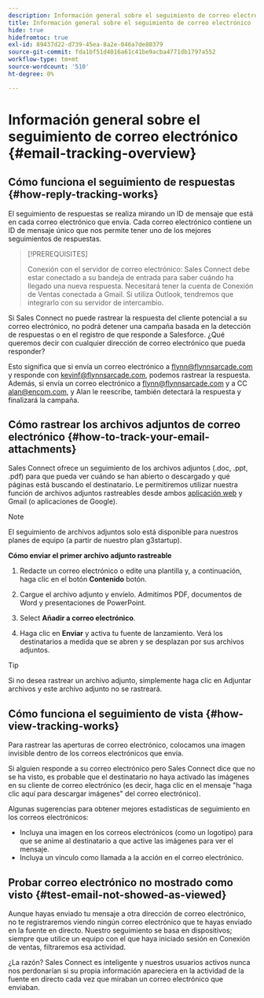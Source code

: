 ```yaml
---
description: Información general sobre el seguimiento de correo electrónico - Documentos de Marketo - Documentación del producto
title: Información general sobre el seguimiento de correo electrónico
hide: true
hidefromtoc: true
exl-id: 89437d22-d739-45ea-8a2e-046a7de80379
source-git-commit: fda1bf51d4016a61c41be9acba4771db1797a552
workflow-type: tm+mt
source-wordcount: '510'
ht-degree: 0%

---
```


# Información general sobre el seguimiento de correo electrónico {#email-tracking-overview}

## Cómo funciona el seguimiento de respuestas {#how-reply-tracking-works}

El seguimiento de respuestas se realiza mirando un ID de mensaje que está en cada correo electrónico que envía. Cada correo electrónico contiene un ID de mensaje único que nos permite tener uno de los mejores seguimientos de respuestas.

>[!PREREQUISITES]
>
>Conexión con el servidor de correo electrónico: Sales Connect debe estar conectado a su bandeja de entrada para saber cuándo ha llegado una nueva respuesta. Necesitará tener la cuenta de Conexión de Ventas conectada a Gmail. Si utiliza Outlook, tendremos que integrarlo con su servidor de intercambio.

Si Sales Connect no puede rastrear la respuesta del cliente potencial a su correo electrónico, no podrá detener una campaña basada en la detección de respuestas o en el registro de que responde a Salesforce. ¿Qué queremos decir con cualquier dirección de correo electrónico que pueda responder?

Esto significa que si envía un correo electrónico a flynn@flynnsarcade.com y responde con kevinf@flynnsarcade.com, podemos rastrear la respuesta. Además, si envía un correo electrónico a flynn@flynnsarcade.com y a CC alan@encom.com, y Alan le reescribe, también detectará la respuesta y finalizará la campaña.

## Cómo rastrear los archivos adjuntos de correo electrónico {#how-to-track-your-email-attachments}

Sales Connect ofrece un seguimiento de los archivos adjuntos (.doc, .ppt, .pdf) para que pueda ver cuándo se han abierto o descargado y qué páginas está buscando el destinatario. Le permitiremos utilizar nuestra función de archivos adjuntos rastreables desde ambos [aplicación web](https://toutapp.com/login) y Gmail (o aplicaciones de Google).

>[!NOTE]
>
>El seguimiento de archivos adjuntos solo está disponible para nuestros planes de equipo (a partir de nuestro plan g3startup).

**Cómo enviar el primer archivo adjunto rastreable**

1. Redacte un correo electrónico o edite una plantilla y, a continuación, haga clic en el botón **Contenido** botón.

1. Cargue el archivo adjunto y envíelo. Admitimos PDF, documentos de Word y presentaciones de PowerPoint.

1. Select **Añadir a correo electrónico**.

1. Haga clic en **Enviar** y activa tu fuente de lanzamiento. Verá los destinatarios a medida que se abren y se desplazan por sus archivos adjuntos.

>[!TIP]
>
>Si no desea rastrear un archivo adjunto, simplemente haga clic en Adjuntar archivos y este archivo adjunto no se rastreará.

## Cómo funciona el seguimiento de vista {#how-view-tracking-works}

Para rastrear las aperturas de correo electrónico, colocamos una imagen invisible dentro de los correos electrónicos que envía.

Si alguien responde a su correo electrónico pero Sales Connect dice que no se ha visto, es probable que el destinatario no haya activado las imágenes en su cliente de correo electrónico (es decir, haga clic en el mensaje &quot;haga clic aquí para descargar imágenes&quot; del correo electrónico).

Algunas sugerencias para obtener mejores estadísticas de seguimiento en los correos electrónicos:

* Incluya una imagen en los correos electrónicos (como un logotipo) para que se anime al destinatario a que active las imágenes para ver el mensaje.
* Incluya un vínculo como llamada a la acción en el correo electrónico.

## Probar correo electrónico no mostrado como visto {#test-email-not-showed-as-viewed}

Aunque hayas enviado tu mensaje a otra dirección de correo electrónico, no te registraremos viendo ningún correo electrónico que te hayas enviado en la fuente en directo. Nuestro seguimiento se basa en dispositivos; siempre que utilice un equipo con el que haya iniciado sesión en Conexión de ventas, filtraremos esa actividad.

¿La razón? Sales Connect es inteligente y nuestros usuarios activos nunca nos perdonarían si su propia información apareciera en la actividad de la fuente en directo cada vez que miraban un correo electrónico que enviaban.
